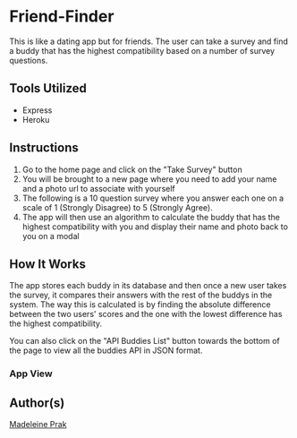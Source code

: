 # Friend-Finder

This is like a dating app but for friends. The user can take a survey and find a buddy that has the highest compatibility based on a number of survey questions.

## Tools Utilized
* Express
* Heroku

## Instructions
1. Go to the home page and click on the "Take Survey" button
2. You will be brought to a new page where you need to add your name and a photo url to associate with yourself
3. The following is a 10 question survey where you answer each one on a scale of 1 (Strongly Disagree) to 5 (Strongly Agree).
4. The app will then use an algorithm to calculate the buddy that has the highest compatibility with you and display their name and photo back to you on a modal

## How It Works
The app stores each buddy in its database and then once a new user takes the survey, it compares their answers with the rest of the buddys in the system. The way this is calculated is by finding the absolute difference between the two users' scores and the one with the lowest difference has the highest compatibility.

You can also click on the "API Buddies List" button towards the bottom of the page to view all the buddies API in JSON format.

### App View


## Author(s)
[Madeleine Prak](https://github.com/madeleineprak/)